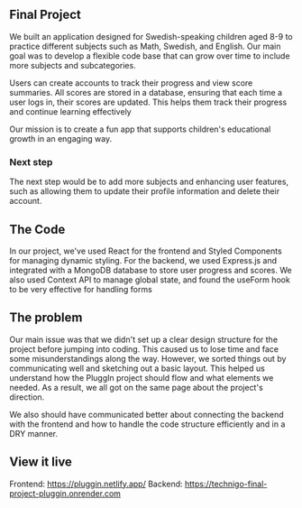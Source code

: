 ## Final Project

We built an application designed for Swedish-speaking children aged 8-9 to practice different subjects such as Math, Swedish, and English. Our main goal was to develop a flexible code base that can grow over time to include more subjects and subcategories.

Users can create accounts to track their progress and view score summaries. All scores are stored in a database, ensuring that each time a user logs in, their scores are updated. This helps them track their progress and continue learning effectively

Our mission is to create a fun app that supports children's educational growth in an engaging way.

### Next step

The next step would be to add more subjects and enhancing user features, such as allowing them to update their profile information and delete their account.

## The Code

In our project, we've used React for the frontend and Styled Components for managing dynamic styling. For the backend, we used Express.js and integrated with a MongoDB database to store user progress and scores.
We also used Context API to manage global state, and found the useForm hook to be very effective for handling forms

## The problem

Our main issue was that we didn't set up a clear design structure for the project before jumping into coding. This caused us to lose time and face some misunderstandings along the way. However, we sorted things out by communicating well and sketching out a basic layout. This helped us understand how the PluggIn project should flow and what elements we needed. As a result, we all got on the same page about the project's direction.

We also should have communicated better about connecting the backend with the frontend and how to handle the code structure efficiently and in a DRY manner.

## View it live

Frontend: https://pluggin.netlify.app/
Backend: https://technigo-final-project-pluggin.onrender.com
